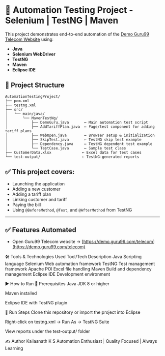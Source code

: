 # 🔧 Automation Testing Project - Selenium | TestNG | Maven

This project demonstrates end-to-end automation of the [Demo Guru99 Telecom Website](http://demo.guru99.com/telecom/) using:

- **Java**
- **Selenium WebDriver**
- **TestNG**
- **Maven**
- **Eclipse IDE**
## 📁 Project Structure



```
AutomationTestingProject/
├── pom.xml
├── testng.xml
├── src/
│   └── main/java/
│       └── MavenTestNg/
│           ├── DemoGuru.java       ← Main automation test script
│           ├── AddTariffPlan.java  ← Page/test component for adding tariff plans
│           ├── WebOpen.java        ← Browser setup & initialization
│           ├── SkipTest.java       ← TestNG skip test example
│           ├── Dependency.java     ← TestNG dependent test example
│           └── TestCase.java       ← Sample test class
├── CustomerData.xlsx              ← Excel data for test cases
└── test-output/                   ← TestNG-generated reports
```


## ✅ This project covers:

- Launching the application
- Adding a new customer
- Adding a tariff plan
- Linking customer and tariff
- Paying the bill
- Using `@BeforeMethod`, `@Test`, and `@AfterMethod` from TestNG

---

## ✅ Features Automated

- Open Guru99 Telecom website → [https://demo.guru99.com/telecom](https://demo.guru99.com/telecom)


🛠 Tools & Technologies Used
Tool/Tech	Description
Java	Scripting language
Selenium	Web automation framework
TestNG	Test management framework
Apache POI	Excel file handling
Maven	Build and dependency management
Eclipse IDE	Development environment

▶️ How to Run
🔹 Prerequisites
Java JDK 8 or higher

Maven installed

Eclipse IDE with TestNG plugin

🔹 Run Steps
Clone this repository or import the project into Eclipse

Right-click on testng.xml → Run As → TestNG Suite

View reports under the test-output/ folder

✍️ Author
Kailasnath K S
Automation Enthusiast | Quality Focused | Always Learning
